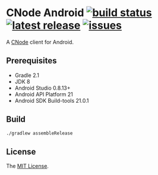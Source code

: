 CNode Android [![build status][travis-image]][travis-url] [![latest release][release-image]][release-url] [![issues][issues-image]][issues-url]
==========

[travis-image]: https://img.shields.io/travis/xingrz/cnode-android.svg?style=flat-square
[travis-url]: https://travis-ci.org/xingrz/cnode-android
[release-image]: https://img.shields.io/github/release/xingrz/cnode-android.svg?style=flat-square
[release-url]: https://github.com/xingrz/cnode-android/releases/latest
[issues-image]: https://img.shields.io/github/issues/xingrz/cnode-android.svg?style=flat-square
[issues-url]: https://github.com/xingrz/cnode-android/issues

A [CNode](https://cnodejs.org) client for Android.


## Prerequisites

- Gradle 2.1
- JDK 8
- Android Studio 0.8.13+
- Android API Platform 21
- Android SDK Build-tools 21.0.1


## Build

```sh
./gradlew assembleRelease
```


## License

The [MIT License](LICENSE).